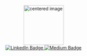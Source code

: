 <div id="header" align="center">
           <center>
           <img src="https://media.giphy.com/media/MDb3XyNxoa3Yy7BpPr/giphy.gif" alt="centered image" width="125"/>
           <center/>
<div id="badges">

<a href=" www.linkedin.com/in/ernest-odhiambo-6475a2161">
<img src="https://img.shields.io/badge/LinkedIn-blue?style=for-the-badge&logo=linkedin&logoColor=white" alt="LinkedIn Badge"/>
</a>
<a href="your-youtube-URL">
<img src="https://img.shields.io/badge/Medium-black?style=for-the-badge&logo=medium&logoColor=white" alt="Medium Badge"/>
<a/>

<div/>

<img src="https://komarev.com/ghpvc/?username=ProtocolWhisperer01&style=flat-square&color=blue" alt=""/>

<div/>


<!--
**ProtocolWhisperer01/ProtocolWhisperer01** is a ✨ _special_ ✨ repository because its `README.md` (this file) appears on your GitHub profile.
